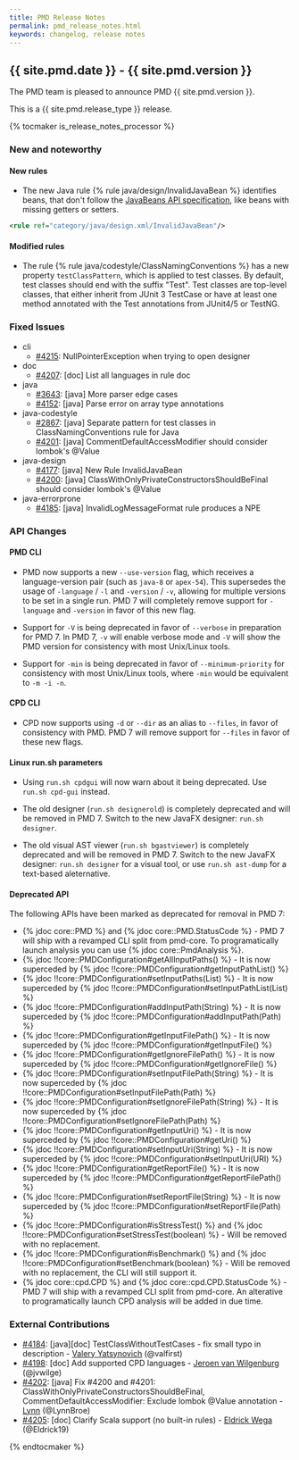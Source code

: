```yaml
---
title: PMD Release Notes
permalink: pmd_release_notes.html
keywords: changelog, release notes
---
```


<!-- NOTE: THESE RELEASE NOTES ARE THOSE FROM MASTER -->
<!-- They were copied to avoid merge conflicts when merging back master -->
<!-- the 7_0_0_release_notes.md is the page to be used when adding new 7.0.0 changes -->


## {{ site.pmd.date }} - {{ site.pmd.version }}

The PMD team is pleased to announce PMD {{ site.pmd.version }}.

This is a {{ site.pmd.release_type }} release.

{% tocmaker is_release_notes_processor %}

### New and noteworthy

#### New rules

* The new Java rule {% rule java/design/InvalidJavaBean %} identifies beans, that don't follow the [JavaBeans API specification](https://download.oracle.com/otndocs/jcp/7224-javabeans-1.01-fr-spec-oth-JSpec/),
  like beans with missing getters or setters.

```xml
<rule ref="category/java/design.xml/InvalidJavaBean"/>
```

#### Modified rules

* The rule {% rule java/codestyle/ClassNamingConventions %} has a new property `testClassPattern`, which is applied
  to test classes. By default, test classes should end with the suffix "Test". Test classes are top-level classes, that
  either inherit from JUnit 3 TestCase or have at least one method annotated with the Test annotations from
  JUnit4/5 or TestNG.

### Fixed Issues
* cli
    * [#4215](https://github.com/pmd/pmd/discussions/4215): NullPointerException when trying to open designer
* doc
    * [#4207](https://github.com/pmd/pmd/pull/4207): \[doc] List all languages in rule doc
* java
    * [#3643](https://github.com/pmd/pmd/issues/3643): \[java] More parser edge cases
    * [#4152](https://github.com/pmd/pmd/issues/4152): \[java] Parse error on array type annotations
* java-codestyle
    * [#2867](https://github.com/pmd/pmd/issues/2867): \[java] Separate pattern for test classes in ClassNamingConventions rule for Java
    * [#4201](https://github.com/pmd/pmd/issues/4201): \[java] CommentDefaultAccessModifier should consider lombok's @<!-- -->Value
* java-design
    * [#4177](https://github.com/pmd/pmd/issues/4177): \[java] New Rule InvalidJavaBean
    * [#4200](https://github.com/pmd/pmd/issues/4200): \[java] ClassWithOnlyPrivateConstructorsShouldBeFinal should consider lombok's @<!-- -->Value
* java-errorprone
    * [#4185](https://github.com/pmd/pmd/issues/4185): \[java] InvalidLogMessageFormat rule produces a NPE

### API Changes

#### PMD CLI

* PMD now supports a new `--use-version` flag, which receives a language-version pair (such as `java-8` or `apex-54`).
This supersedes the usage of `-language` / `-l` and `-version` / `-v`, allowing for multiple versions to be set in a single run.
PMD 7 will completely remove support for `-language` and `-version` in favor of this new flag.

* Support for `-V` is being deprecated in favor of `--verbose` in preparation for PMD 7.
In PMD 7, `-v` will enable verbose mode and `-V` will show the PMD version for consistency with most Unix/Linux tools.

* Support for `-min` is being deprecated in favor of `--minimum-priority` for consistency with most Unix/Linux tools, where `-min` would be equivalent to `-m -i -n`.

#### CPD CLI

* CPD now supports using `-d` or `--dir` as an alias to `--files`, in favor of consistency with PMD.
PMD 7 will remove support for `--files` in favor of these new flags.

#### Linux run.sh parameters

* Using `run.sh cpdgui` will now warn about it being deprecated. Use `run.sh cpd-gui` instead.

* The old designer (`run.sh designerold`) is completely deprecated and will be removed in PMD 7. Switch to the new JavaFX designer: `run.sh designer`.

* The old visual AST viewer (`run.sh bgastviewer`) is completely deprecated and will be removed in PMD 7. Switch to the new JavaFX designer: `run.sh designer` for a visual tool, or use `run.sh ast-dump` for a text-based aleternative.

#### Deprecated API

The following APIs have been marked as deprecated for removal in PMD 7:

- {% jdoc core::PMD %} and {% jdoc core::PMD.StatusCode %} - PMD 7 will ship with a revamped CLI split from pmd-core. To programatically launch analysis you can use {% jdoc core::PmdAnalysis %}.
- {% jdoc !!core::PMDConfiguration#getAllInputPaths() %} - It is now superceded by {% jdoc !!core::PMDConfiguration#getInputPathList() %}
- {% jdoc !!core::PMDConfiguration#setInputPaths(List) %} - It is now superceded by {% jdoc !!core::PMDConfiguration#setInputPathList(List) %}
- {% jdoc !!core::PMDConfiguration#addInputPath(String) %} - It is now superceded by {% jdoc !!core::PMDConfiguration#addInputPath(Path) %}
- {% jdoc !!core::PMDConfiguration#getInputFilePath() %} - It is now superceded by {% jdoc !!core::PMDConfiguration#getInputFile() %}
- {% jdoc !!core::PMDConfiguration#getIgnoreFilePath() %} - It is now superceded by {% jdoc !!core::PMDConfiguration#getIgnoreFile() %}
- {% jdoc !!core::PMDConfiguration#setInputFilePath(String) %} - It is now superceded by {% jdoc !!core::PMDConfiguration#setInputFilePath(Path) %}
- {% jdoc !!core::PMDConfiguration#setIgnoreFilePath(String) %} - It is now superceded by {% jdoc !!core::PMDConfiguration#setIgnoreFilePath(Path) %}
- {% jdoc !!core::PMDConfiguration#getInputUri() %} - It is now superceded by {% jdoc !!core::PMDConfiguration#getUri() %}
- {% jdoc !!core::PMDConfiguration#setInputUri(String) %} - It is now superceded by {% jdoc !!core::PMDConfiguration#setInputUri(URI) %}
- {% jdoc !!core::PMDConfiguration#getReportFile() %} - It is now superceded by {% jdoc !!core::PMDConfiguration#getReportFilePath() %}
- {% jdoc !!core::PMDConfiguration#setReportFile(String) %} - It is now superceded by {% jdoc !!core::PMDConfiguration#setReportFile(Path) %}
- {% jdoc !!core::PMDConfiguration#isStressTest() %} and {% jdoc !!core::PMDConfiguration#setStressTest(boolean) %} - Will be removed with no replacement.
- {% jdoc !!core::PMDConfiguration#isBenchmark() %} and {% jdoc !!core::PMDConfiguration#setBenchmark(boolean) %} - Will be removed with no replacement, the CLI will still support it.
- {% jdoc core::cpd.CPD %} and {% jdoc core::cpd.CPD.StatusCode %} - PMD 7 will ship with a revamped CLI split from pmd-core. An alterative to programatically launch CPD analysis will be added in due time.

### External Contributions
* [#4184](https://github.com/pmd/pmd/pull/4184): \[java]\[doc] TestClassWithoutTestCases - fix small typo in description - [Valery Yatsynovich](https://github.com/valfirst) (@valfirst)
* [#4198](https://github.com/pmd/pmd/pull/4198): \[doc] Add supported CPD languages - [Jeroen van Wilgenburg](https://github.com/jvwilge) (@jvwilge)
* [#4202](https://github.com/pmd/pmd/pull/4202): \[java] Fix #4200 and #4201: ClassWithOnlyPrivateConstructorsShouldBeFinal, CommentDefaultAccessModifier: Exclude lombok @<!-- -->Value annotation - [Lynn](https://github.com/LynnBroe) (@LynnBroe)
* [#4205](https://github.com/pmd/pmd/pull/4205): \[doc] Clarify Scala support (no built-in rules) - [Eldrick Wega](https://github.com/Eldrick19) (@Eldrick19)

{% endtocmaker %}

